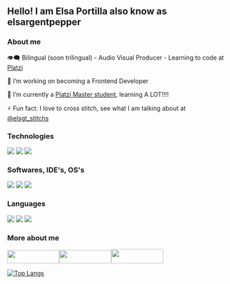 ## Hello! I am Elsa Portilla also know as elsargentpepper

### About me

👁️‍🗨️ Bilingual (soon trilingual) - Audio Visual Producer - Learning to code at [Platzi](https://platzi.com/)

🔭 I’m working on becoming a Frontend Developer

🌱 I’m currently a [Platzi Master student](https://platzi.com/master/), learning A LOT!!!!

⚡ Fun fact: I love to cross stitch, see what I am talking about at [@elsgt_stitchs](https://www.instagram.com/elsgt_stitchs/)

### Technologies

<img src="https://img.shields.io/badge/-HTML-red"> <img src="https://img.shields.io/badge/-CSS-blue"> <img src="https://img.shields.io/badge/-JavaScript-yellow"> 

### Softwares, IDE's, OS's

<img src="https://img.shields.io/badge/-VSCode-blue"> <img src="https://img.shields.io/badge/-Figma-orange"> <img src="https://img.shields.io/badge/-MacOS-red">

### Languages

<img src="https://img.shields.io/badge/-Spanish-success"> <img src="https://img.shields.io/badge/-English-success"> <img src="https://img.shields.io/badge/-Portuguese-yellow"> 

### More about me

<a href="https://www.linkedin.com/in/elsaportilla/" target="_blank"><img src="https://img.shields.io/badge/linkedin-%230077B5.svg?&style=for-the-badge&logo=linkedin&logoColor=white" height="31" width="120"></a><a href="https://twitter.com/elsargentpepper" target="_blank"><img src="https://img.shields.io/badge/twitter-%231DA1F2.svg?&style=for-the-badge&logo=twitter&logoColor=white" height="31" width="120"></a><a href="https://www.instagram.com/elsargentpepper/" target="_blank"><img src="https://img.shields.io/badge/instagram-%23E4405F.svg?&style=for-the-badge&logo=instagram&logoColor=white" height="33" width="120"></a>

[![Top Langs](https://github-readme-stats.vercel.app/api/top-langs/?username=elsargentpepper&layout=compact)](https://github.com/anuraghazra/github-readme-stats)
<!--
**elsargentpepper/elsargentpepper** is a ✨ _special_ ✨ repository because its `README.md` (this file) appears on your GitHub profile.

Here are some ideas to get you started:

- 🔭 I’m currently working on ...
- 🌱 I’m currently learning ...
- 👯 I’m looking to collaborate on ...
- 🤔 I’m looking for help with ...
- 💬 Ask me about ...
- 📫 How to reach me: ...
- 😄 Pronouns: ...
- ⚡ Fun fact: ...

[![GitHub stats](https://github-readme-stats.vercel.app/api?username=elsargentpepper&count_private=true&show_icons=true&theme=nord)](https://github.com/anuraghazra/github-readme-stats)
-->
